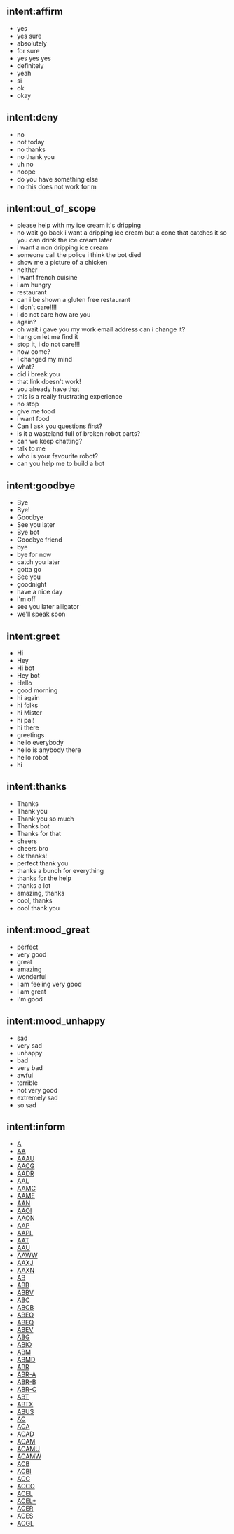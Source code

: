 ## intent:affirm
- yes
- yes sure
- absolutely
- for sure
- yes yes yes
- definitely
- yeah
- si
- ok
- okay

## intent:deny
- no
- not today
- no thanks
- no thank you
- uh no
- noope
- do you have something else
- no this does not work for m


## intent:out_of_scope
- please help with my ice cream it's dripping
- no wait go back i want a dripping ice cream but a cone that catches it so you can drink the ice cream later
- i want a non dripping ice cream
- someone call the police i think the bot died
- show me a picture of a chicken
- neither
- I want french cuisine
- i am hungry
- restaurant
- can i be shown a gluten free restaurant
- i don't care!!!!
- i do not care how are you
- again?
- oh wait i gave you my work email address can i change it?
- hang on let me find it
- stop it, i do not care!!!
- how come?
- I changed my mind
- what?
- did i break you
- that link doesn't work!
- you already have that
- this is a really frustrating experience
- no stop
- give me food
- i want food
- Can I ask you questions first?
- is it a wasteland full of broken robot parts?
- can we keep chatting?
- talk to me
- who is your favourite robot?
- can you help me to build a bot

## intent:goodbye
- Bye
- Bye!
- Goodbye
- See you later
- Bye bot
- Goodbye friend
- bye
- bye for now
- catch you later
- gotta go
- See you
- goodnight
- have a nice day
- i'm off
- see you later alligator
- we'll speak soon

## intent:greet
- Hi
- Hey
- Hi bot
- Hey bot
- Hello
- good morning
- hi again
- hi folks
- hi Mister
- hi pal!
- hi there
- greetings
- hello everybody
- hello is anybody there
- hello robot
- hi




## intent:thanks
- Thanks
- Thank you
- Thank you so much
- Thanks bot
- Thanks for that
- cheers
- cheers bro
- ok thanks!
- perfect thank you
- thanks a bunch for everything
- thanks for the help
- thanks a lot
- amazing, thanks
- cool, thanks
- cool thank you

## intent:mood_great
- perfect
- very good
- great
- amazing
- wonderful
- I am feeling very good
- I am great
- I'm good

## intent:mood_unhappy
- sad
- very sad
- unhappy
- bad
- very bad
- awful
- terrible
- not very good
- extremely sad
- so sad

## intent:inform
- [A](stock)
- [AA](stock)
- [AAAU](stock)
- [AACG](stock)
- [AADR](stock)
- [AAL](stock)
- [AAMC](stock)
- [AAME](stock)
- [AAN](stock)
- [AAOI](stock)
- [AAON](stock)
- [AAP](stock)
- [AAPL](stock)
- [AAT](stock)
- [AAU](stock)
- [AAWW](stock)
- [AAXJ](stock)
- [AAXN](stock)
- [AB](stock)
- [ABB](stock)
- [ABBV](stock)
- [ABC](stock)
- [ABCB](stock)
- [ABEO](stock)
- [ABEQ](stock)
- [ABEV](stock)
- [ABG](stock)
- [ABIO](stock)
- [ABM](stock)
- [ABMD](stock)
- [ABR](stock)
- [ABR-A](stock)
- [ABR-B](stock)
- [ABR-C](stock)
- [ABT](stock)
- [ABTX](stock)
- [ABUS](stock)
- [AC](stock)
- [ACA](stock)
- [ACAD](stock)
- [ACAM](stock)
- [ACAMU](stock)
- [ACAMW](stock)
- [ACB](stock)
- [ACBI](stock)
- [ACC](stock)
- [ACCO](stock)
- [ACEL](stock)
- [ACEL+](stock)
- [ACER](stock)
- [ACES](stock)
- [ACGL](stock)
